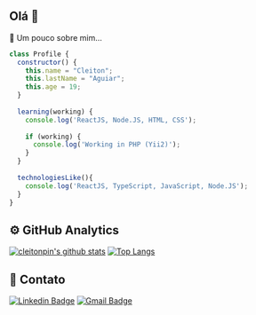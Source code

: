## Olá 👋

📌 Um pouco sobre mim...

```js
class Profile {
  constructor() {
    this.name = "Cleiton";
    this.lastName = "Aguiar";
    this.age = 19;
  }
  
  learning(working) {
    console.log('ReactJS, Node.JS, HTML, CSS');
    
    if (working) {
      console.log('Working in PHP (Yii2)');
    }
  }
  
  technologiesLike(){
    console.log('ReactJS, TypeScript, JavaScript, Node.JS');
  }
}
```
## ⚙️  GitHub Analytics

[![cleitonpin's github stats](https://github-readme-stats.vercel.app/api?username=cleitonpin&theme=synthwave&show_icons=true&count_private=false,contribs)](https://github.com/anuraghazra/github-readme-stats) [![Top Langs](https://github-readme-stats.vercel.app/api/top-langs/?username=cleitonpin&theme=synthwave&layout=compact)](https://github.com/anuraghazra/github-readme-stats)

## 🔪 Contato

[![Linkedin Badge](https://img.shields.io/badge/-cleitonpin-blue?style=flat-square&logo=Linkedin&logoColor=white&link=https://www.linkedin.com/in/cleiton-p-003b5b106//)](https://www.linkedin.com/in/cleiton-p-003b5b106/)
[![Gmail Badge](https://img.shields.io/badge/-cleiton.biou@gmail.com-c14438?style=flat-square&logo=Gmail&logoColor=white)](https://accounts.google.com/signin/v2/identifier?service=mail&passive=true&rm=false&continue=https%3A%2F%2Fmail.google.com%2Fmail%2F&ss=1&scc=1&ltmpl=default&ltmplcache=2&emr=1&osid=1&flowName=GlifWebSignIn&flowEntry=ServiceLogin)

<!-- [![Instagram Badge](https://img.shields.io/badge/@cleitonnnnnn-%23E4405F.svg?style=flat&logo=instagram&logoColor=white&link=https://www.instagram.com/cleitonnnnnn//)](https://www.instagram.com/cleitonnnnnn/) --!>

<!--
**cleitonpin/cleitonpin** is a ✨ _special_ ✨ repository because its `README.md` (this file) appears on your GitHub profile.

